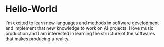 # Hello-World

I'm excited to learn new languages and methods in software development and implement that new knowledge to work on AI projects.  I love music production and I am interested in learning the structure of the softwares that makes producing a reality.  
